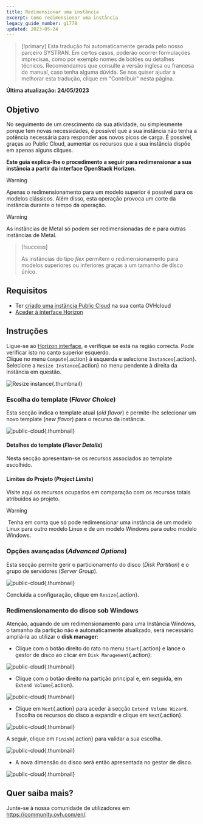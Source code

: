 ```yaml
---
title: Redimensionar uma instância
excerpt: Como redimensionar uma instância
legacy_guide_number: g1778
updated: 2023-05-24
---
```


> [!primary]
> Esta tradução foi automaticamente gerada pelo nosso parceiro SYSTRAN. Em certos casos, poderão ocorrer formulações imprecisas, como por exemplo nomes de botões ou detalhes técnicos. Recomendamos que consulte a versão inglesa ou francesa do manual, caso tenha alguma dúvida. Se nos quiser ajudar a melhorar esta tradução, clique em "Contribuir" nesta página.
>

**Última atualização: 24/05/2023**

## Objetivo

No seguimento de um crescimento da sua atividade, ou simplesmente porque tem novas necessidades, é possível que a sua instância não tenha a potência necessária para responder aos novos picos de carga.
É possível, graças ao Public Cloud, aumentar os recursos que a sua instância dispõe em apenas alguns cliques.

**Este guia explica-lhe o procedimento a seguir para redimensionar a sua instância a partir da interface OpenStack Horizon.**

> [!warning]
>
> Apenas o redimensionamento para um modelo superior é possível para os modelos clássicos.
> Além disso, esta operação provoca um corte da instância durante o tempo da operação.
> 

> [!warning]
>
> As instâncias de Metal só podem ser redimensionadas de e para outras instâncias de Metal.
> 

> [!success]
>
> As instâncias do tipo *flex* permitem o redimensionamento para modelos superiores ou inferiores graças a um tamanho de disco único.
> 

## Requisitos

- Ter [criado uma instância Public Cloud](/pages/public_cloud/compute/public-cloud-first-steps#3o-passo-criacao-de-uma-instancia) na sua conta OVHcloud
- [Aceder à interface Horizon](/pages/public_cloud/compute/introducing_horizon)

## Instruções

Ligue-se ao [Horizon interface](https://horizon.cloud.ovh.net/auth/login/), e verifique se está na região correcta. Pode verificar isto no canto superior esquerdo.</br>
Clique no menu `Compute`{.action} à esquerda e selecione `Instances`{.action}. Selecione a `Resize Instance`{.action} no menu pendente à direita da instância em questão.

![Resize instance](images/resizeinstance2021.png){.thumbnail}

### Escolha do template (*Flavor Choice*)

Esta secção indica o template atual (*old flavor*) e permite-lhe selecionar um novo template (*new flavor*) para o recurso da instância.

![public-cloud](images/flavorchoice.png){.thumbnail}

#### Detalhes do template (*Flavor Details*)

Nesta secção apresentam-se os recursos associados ao template escolhido. 

#### Limites do Projeto (*Project Limits*)

Visite aqui os recursos ocupados em comparação com os recursos totais atribuídos ao projeto.

> [!warning]
> Tenha em conta que só pode redimensionar uma instância de um modelo Linux para outro modelo Linux e de um modelo Windows para outro modelo Windows.
>

### Opções avançadas (*Advanced Options*)

Esta secção permite gerir o particionamento do disco (*Disk Partition*) e o grupo de servidores (*Server Group*).

![public-cloud](images/resize_advanced.png){.thumbnail}

Concluída a configuração, clique em `Resize`{.action}.

### Redimensionamento do disco sob Windows

Atenção, aquando de um redimensionamento para uma Instância Windows, o tamanho da partição não é automaticamente atualizado, será necessário ampliá-la ao utilizar o **disk manager**:

- Clique com o botão direito do rato no menu `Start`{.action} e lance o gestor de disco ao clicar em `Disk Management`{.action}:

![public-cloud](images/2980.png){.thumbnail}

- Clique com o botão direito na partição principal e, em seguida, em `Extend Volume`{.action}.

![public-cloud](images/2981a.png){.thumbnail}

- Clique em `Next`{.action} para aceder à secção `Extend Volume Wizard`. Escolha os recursos do disco a expandir e clique em `Next`{.action}. 

![public-cloud](images/2978a.png){.thumbnail}

A seguir, clique em `Finish`{.action} para validar a sua escolha.

![public-cloud](images/wizard2021.png){.thumbnail}

- A nova dimensão do disco será então apresentada no gestor de disco.

![public-cloud](images/2979.png){.thumbnail}

## Quer saiba mais?

Junte-se à nossa comunidade de utilizadores em <https://community.ovh.com/en/>.

